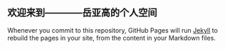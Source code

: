 ## 欢迎来到————岳亚高的个人空间

Whenever you commit to this repository, GitHub Pages will run [Jekyll](https://jekyllrb.com/) to rebuild the pages in your site, from the content in your Markdown files.
